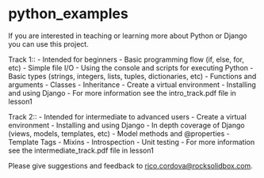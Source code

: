 python_examples
===============

If you are interested in teaching or learning more about Python or Django you can use this project.

Track 1::
        - Intended for beginners
        - Basic programming flow (if, else, for, etc)
        - Simple file I/O
        - Using the console and scripts for executing Python
        - Basic types (strings, integers, lists, tuples, dictionaries, etc)
        - Functions and arguments
        - Classes
        - Inheritance
        - Create a virtual environment
        - Installing and using Django
        - For more information see the intro_track.pdf file in lesson1

Track 2::
        - Intended for intermediate to advanced users
        - Create a virtual environment
        - Installing and using Django
        - In depth coverage of Django (views, models, templates, etc)
        - Model methods and @properties
        - Template Tags
        - Mixins
        - Introspection
        - Unit testing
        - For more information see the intermediate_track.pdf file in lesson1

Please give suggestions and feedback to rico.cordova@rocksolidbox.com.
